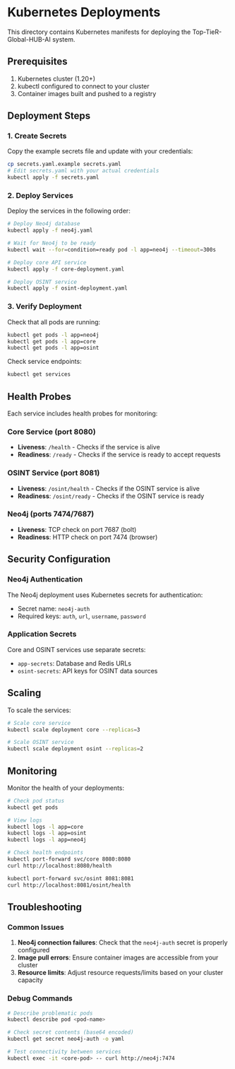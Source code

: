 # Kubernetes Deployments

This directory contains Kubernetes manifests for deploying the Top-TieR-Global-HUB-AI system.

## Prerequisites

1. Kubernetes cluster (1.20+)
2. kubectl configured to connect to your cluster
3. Container images built and pushed to a registry

## Deployment Steps

### 1. Create Secrets

Copy the example secrets file and update with your credentials:

```bash
cp secrets.yaml.example secrets.yaml
# Edit secrets.yaml with your actual credentials
kubectl apply -f secrets.yaml
```

### 2. Deploy Services

Deploy the services in the following order:

```bash
# Deploy Neo4j database
kubectl apply -f neo4j.yaml

# Wait for Neo4j to be ready
kubectl wait --for=condition=ready pod -l app=neo4j --timeout=300s

# Deploy core API service
kubectl apply -f core-deployment.yaml

# Deploy OSINT service
kubectl apply -f osint-deployment.yaml
```

### 3. Verify Deployment

Check that all pods are running:

```bash
kubectl get pods -l app=neo4j
kubectl get pods -l app=core
kubectl get pods -l app=osint
```

Check service endpoints:

```bash
kubectl get services
```

## Health Probes

Each service includes health probes for monitoring:

### Core Service (port 8080)
- **Liveness**: `/health` - Checks if the service is alive
- **Readiness**: `/ready` - Checks if the service is ready to accept requests

### OSINT Service (port 8081)
- **Liveness**: `/osint/health` - Checks if the OSINT service is alive
- **Readiness**: `/osint/ready` - Checks if the OSINT service is ready

### Neo4j (ports 7474/7687)
- **Liveness**: TCP check on port 7687 (bolt)
- **Readiness**: HTTP check on port 7474 (browser)

## Security Configuration

### Neo4j Authentication

The Neo4j deployment uses Kubernetes secrets for authentication:

- Secret name: `neo4j-auth`
- Required keys: `auth`, `url`, `username`, `password`

### Application Secrets

Core and OSINT services use separate secrets:

- `app-secrets`: Database and Redis URLs
- `osint-secrets`: API keys for OSINT data sources

## Scaling

To scale the services:

```bash
# Scale core service
kubectl scale deployment core --replicas=3

# Scale OSINT service
kubectl scale deployment osint --replicas=2
```

## Monitoring

Monitor the health of your deployments:

```bash
# Check pod status
kubectl get pods

# View logs
kubectl logs -l app=core
kubectl logs -l app=osint
kubectl logs -l app=neo4j

# Check health endpoints
kubectl port-forward svc/core 8080:8080
curl http://localhost:8080/health

kubectl port-forward svc/osint 8081:8081
curl http://localhost:8081/osint/health
```

## Troubleshooting

### Common Issues

1. **Neo4j connection failures**: Check that the `neo4j-auth` secret is properly configured
2. **Image pull errors**: Ensure container images are accessible from your cluster
3. **Resource limits**: Adjust resource requests/limits based on your cluster capacity

### Debug Commands

```bash
# Describe problematic pods
kubectl describe pod <pod-name>

# Check secret contents (base64 encoded)
kubectl get secret neo4j-auth -o yaml

# Test connectivity between services
kubectl exec -it <core-pod> -- curl http://neo4j:7474
```